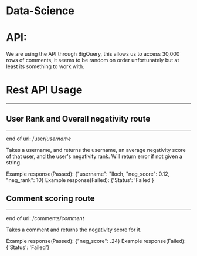 # Data-Science

# API:
We are using the API through BigQuery, this allows us to access 30,000 rows of comments, it seems to be random on order unfortunately but at least its something to work with.


# Rest API Usage
---------------

## User Rank and Overall negativity route
--------------------------------------
end of url: /user/*username*

Takes a username, and returns the username, an average negativity score of that user, and the user's negativity rank.
Will return error if not given a string. 

Example response(Passed): {"username": "Iloch, "neg_score": 0.12, "neg_rank": 10}
Example response(Failed): {'Status': 'Failed'}

## Comment scoring route
--------------------------
end of url: /comments/*comment*

Takes a comment and returns the negativity score for it. 

Example response(Passed): {"neg_score": .24}
Example response(Failed): {'Status': 'Failed'}





